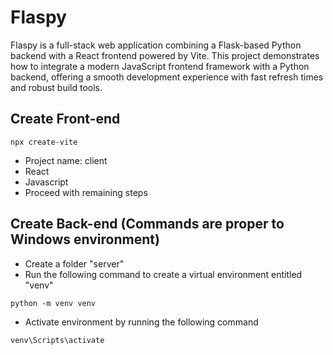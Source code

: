 # Flaspy
Flaspy is a full-stack web application combining a Flask-based Python backend with a React frontend powered by Vite. This project demonstrates how to integrate a modern JavaScript frontend framework with a Python backend, offering a smooth development experience with fast refresh times and robust build tools.

## Create Front-end 

```
npx create-vite
```
 - Project name: client
 - React 
 - Javascript  
 - Proceed with remaining steps

## Create Back-end (Commands are proper to Windows environment)

- Create a folder "server"
- Run the following command to create a virtual environment entitled "venv"

```
python -m venv venv
```
- Activate environment by running the following command
```
venv\Scripts\activate
```

